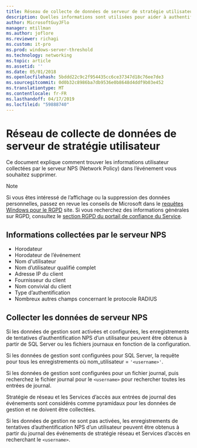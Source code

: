 ```yaml
---
title: Réseau de collecte de données de serveur de stratégie utilisateur
description: Quelles informations sont utilisées pour aider à authentifier les utilisateurs par le serveur de stratégie réseau dans Windows Server 2016.
author: MicrosoftGuyJFlo
manager: mtillman
ms.author: joflore
ms.reviewer: richagi
ms.custom: it-pro
ms.prod: windows-server-threshold
ms.technology: networking
ms.topic: article
ms.assetid: ''
ms.date: 05/01/2018
ms.openlocfilehash: 5bddd22c9c2f954435cc6ce37347d18c76ee7de3
ms.sourcegitcommit: 0d0b32c8986ba7db9536e0b8648d4ddf9b03e452
ms.translationtype: MT
ms.contentlocale: fr-FR
ms.lasthandoff: 04/17/2019
ms.locfileid: "59888740"
---
```

# <a name="network-policy-server-user-data-collection"></a>Réseau de collecte de données de serveur de stratégie utilisateur

Ce document explique comment trouver les informations utilisateur collectées par le serveur NPS (Network Policy) dans l’événement vous souhaitez supprimer.

>[!Note]
>Si vous êtes intéressé de l’affichage ou la suppression des données personnelles, passez en revue les conseils de Microsoft dans le [requêtes Windows pour le RGPD](https://docs.microsoft.com/microsoft-365/compliance/gdpr-dsr-windows) site. Si vous recherchez des informations générales sur RGPD, consultez le [section RGPD du portail de confiance du Service](https://servicetrust.microsoft.com/ViewPage/GDPRGetStarted).

## <a name="information-collected-by-nps"></a>Informations collectées par le serveur NPS

- Horodateur
- Horodateur de l’événement
- Nom d'utilisateur
- Nom d’utilisateur qualifié complet
- Adresse IP du client
- Fournisseur du client
- Nom convivial du client
- Type d’authentification
- Nombreux autres champs concernant le protocole RADIUS

## <a name="gather-data-from-nps"></a>Collecter les données de serveur NPS

Si les données de gestion sont activées et configurées, les enregistrements de tentatives d’authentification NPS d’un utilisateur peuvent être obtenus à partir de SQL Server ou les fichiers journaux en fonction de la configuration. 

Si les données de gestion sont configurées pour SQL Server, la requête pour tous les enregistrements où nom_utilisateur = `'<username>'`.

Si les données de gestion sont configurées pour un fichier journal, puis recherchez le fichier journal pour le `<username>` pour rechercher toutes les entrées de journal.

Stratégie de réseau et les Services d’accès aux entrées de journal des événements sont considérés comme pyramidaux pour les données de gestion et ne doivent être collectées.

Si les données de gestion ne sont pas activées, les enregistrements de tentatives d’authentification NPS d’un utilisateur peuvent être obtenus à partir du journal des événements de stratégie réseau et Services d’accès en recherchant le `<username>`.
